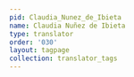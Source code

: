 ```yaml
---
pid: Claudia_Nunez_de_Ibieta
name: Claudia Nuñez de Ibieta
type: translator
order: '030'
layout: tagpage
collection: translator_tags
---
```

